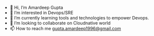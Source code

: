 - 👋 Hi, I’m Amardeep Gupta
- 👀 I’m interested in Devops/SRE
- 🌱 I’m currently learning tools and technologies to empower Devops.
- 💞️ I’m looking to collaborate on Cloudnative world
- 📫 How to reach me gupta.amardeep1996@gmail.com

<!---
Gupta-amardeep/Gupta-amardeep is a ✨ special ✨ repository because its `README.md` (this file) appears on your GitHub profile.
You can click the Preview link to take a look at your changes.
--->
